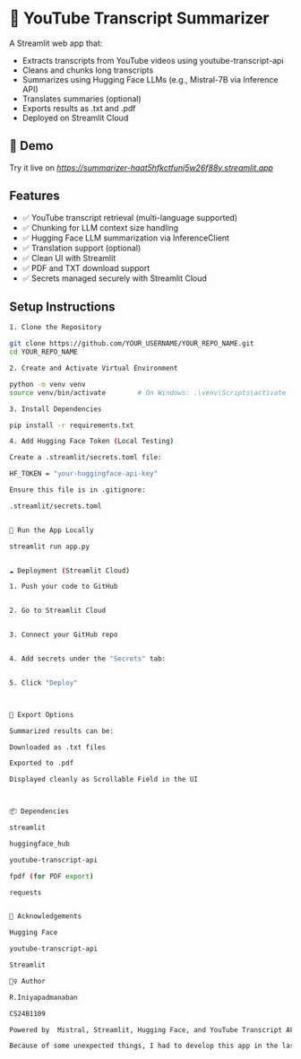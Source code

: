 # 🎥 YouTube Transcript Summarizer

A Streamlit web app that:
- Extracts transcripts from YouTube videos using youtube-transcript-api
- Cleans and chunks long transcripts
- Summarizes using Hugging Face LLMs (e.g., Mistral-7B via Inference API)
- Translates summaries (optional)
- Exports results as .txt and .pdf
- Deployed on Streamlit Cloud



## 🚀 Demo

Try it live on *https://summarizer-haat5hfkctfunj5w26f88y.streamlit.app*



## Features

- ✅ YouTube transcript retrieval (multi-language supported)
- ✅ Chunking for LLM context size handling
- ✅ Hugging Face LLM summarization via InferenceClient
- ✅ Translation support (optional)
- ✅ Clean UI with Streamlit
- ✅ PDF and TXT download support
- ✅ Secrets managed securely with Streamlit Cloud



## Setup Instructions

```bash
1. Clone the Repository

git clone https://github.com/YOUR_USERNAME/YOUR_REPO_NAME.git
cd YOUR_REPO_NAME

2. Create and Activate Virtual Environment

python -m venv venv
source venv/bin/activate        # On Windows: .\venv\Scripts\activate

3. Install Dependencies

pip install -r requirements.txt

4. Add Hugging Face Token (Local Testing)

Create a .streamlit/secrets.toml file:

HF_TOKEN = "your-huggingface-api-key"

Ensure this file is in .gitignore:

.streamlit/secrets.toml


🧪 Run the App Locally

streamlit run app.py


☁ Deployment (Streamlit Cloud)

1. Push your code to GitHub


2. Go to Streamlit Cloud


3. Connect your GitHub repo


4. Add secrets under the "Secrets" tab:


5. Click "Deploy"



📂 Export Options

Summarized results can be:

Downloaded as .txt files

Exported to .pdf

Displayed cleanly as Scrollable Field in the UI



📦 Dependencies

streamlit

huggingface_hub

youtube-transcript-api

fpdf (for PDF export)

requests


🙌 Acknowledgements

Hugging Face

youtube-transcript-api

Streamlit

🙋‍♀️ Author

R.Iniyapadmanaban

CS24B1109

Powered by  Mistral, Streamlit, Hugging Face, and YouTube Transcript API

Because of some unexpected things, I had to develop this app in the last two days, so unable to pack more features, this repository will be updated frequently as I pack more features.

